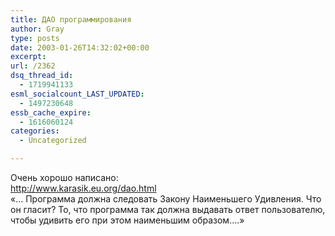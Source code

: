 ```yaml
---
title: ДАО программирования
author: Gray
type: posts
date: 2003-01-26T14:32:02+00:00
excerpt:
url: /2362
dsq_thread_id:
  - 1719941133
esml_socialcount_LAST_UPDATED:
  - 1497230648
essb_cache_expire:
  - 1616060124
categories:
  - Uncategorized

---
```








Очень хорошо написано:  
<a href="http://www.karasik.eu.org/dao.html" target="_blank">http://www.karasik.eu.org/dao.html</a>  
&#171;&#8230; Программа должна следовать Закону Наименьшего Удивления. Что он гласит? То, что программа так должна выдавать ответ пользователю, чтобы удивить его при этом наименьшим образом&#8230;.&#187;